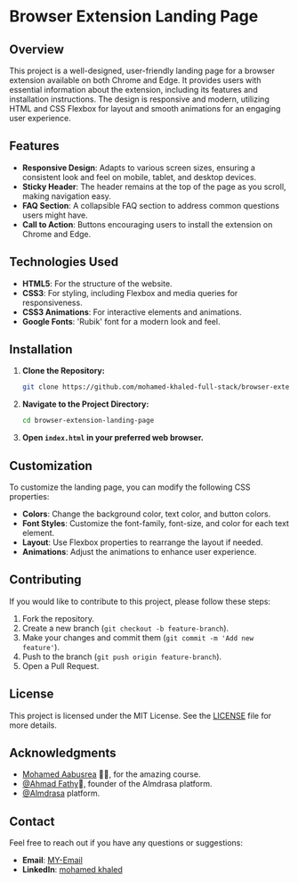 
# Browser Extension Landing Page

## Overview

This project is a well-designed, user-friendly landing page for a browser extension available on both Chrome and Edge. It provides users with essential information about the extension, including its features and installation instructions. The design is responsive and modern, utilizing HTML and CSS Flexbox for layout and smooth animations for an engaging user experience.

## Features

- **Responsive Design**: Adapts to various screen sizes, ensuring a consistent look and feel on mobile, tablet, and desktop devices.
- **Sticky Header**: The header remains at the top of the page as you scroll, making navigation easy.
- **FAQ Section**: A collapsible FAQ section to address common questions users might have.
- **Call to Action**: Buttons encouraging users to install the extension on Chrome and Edge.

## Technologies Used

- **HTML5**: For the structure of the website.
- **CSS3**: For styling, including Flexbox and media queries for responsiveness.
- **CSS3 Animations**: For interactive elements and animations.
- **Google Fonts**: 'Rubik' font for a modern look and feel.


## Installation

1. **Clone the Repository:**
   ```bash
   git clone https://github.com/mohamed-khaled-full-stack/browser-extension-landing-page.git
   ```
2. **Navigate to the Project Directory:**
   ```bash
   cd browser-extension-landing-page
   ```
3. **Open `index.html` in your preferred web browser.**

## Customization

To customize the landing page, you can modify the following CSS properties:

- **Colors**: Change the background color, text color, and button colors.
- **Font Styles**: Customize the font-family, font-size, and color for each text element.
- **Layout**: Use Flexbox properties to rearrange the layout if needed.
- **Animations**: Adjust the animations to enhance user experience.

## Contributing

If you would like to contribute to this project, please follow these steps:

1. Fork the repository.
2. Create a new branch (`git checkout -b feature-branch`).
3. Make your changes and commit them (`git commit -m 'Add new feature'`).
4. Push to the branch (`git push origin feature-branch`).
5. Open a Pull Request.

## License

This project is licensed under the MIT License. See the [LICENSE](LICENSE) file for more details.

## Acknowledgments

- [ Mohamed Aabusrea](https://github.com/mohamedabusrea)  👨‍💻, for the amazing course.
- [@Ahmad Fathy](https://github.com/afkhalid)🌟, founder of the Almdrasa platform.
- [@Almdrasa](https://github.com/Almdrasa) platform.

## Contact

Feel free to reach out if you have any questions or suggestions:
- **Email**: [MY-Email](mailto:moh27632190@gmail.com)
- **LinkedIn**: [mohamed khaled](https://www.linkedin.com/in/mohamed-khaled-full-stack/)
